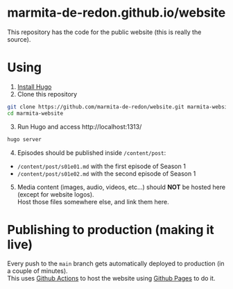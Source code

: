 # marmita-de-redon.github.io/website

This repository has the code for the public website (this is really the source).

# Using

1. [Install Hugo](https://gohugo.io/overview/installing/)
2. Clone this repository
```bash
git clone https://github.com/marmita-de-redon/website.git marmita-website
cd marmita-website
```
3. Run Hugo and access http://localhost:1313/
```bash
hugo server 
```
4. Episodes should be published inside `/content/post`:
- `/content/post/s01e01.md` with the first episode of Season 1
- `/content/post/s01e02.md` with the second episode of Season 1
5. Media content (images, audio, videos, etc...) should **NOT** be hosted here (except for website logos).  
Host those files somewhere else, and link them here.

# Publishing to production (making it live)

Every push to the `main` branch gets automatically deployed to production (in a couple of minutes).  
This uses [Github Actions](https://docs.github.com/actions) to host the website using [Github Pages](https://pages.github.com/) to do it.

